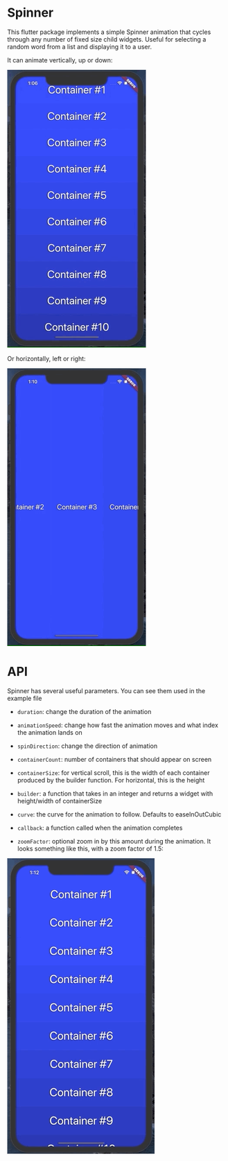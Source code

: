 # Spinner

This flutter package implements a simple Spinner animation that cycles through any number of fixed size child widgets. Useful for selecting a random word from a list and displaying it to a user.

It can animate vertically, up or down:

![](example/VerticalScroll.gif)

Or horizontally, left or right:

![](example/horizontalScroll.gif)


# API

Spinner has several useful parameters. You can see them used in the example file

* `duration`: change the duration of the animation

* `animationSpeed`: change how fast the animation moves and what index the animation lands on

* `spinDirection`: change the direction of animation

* `containerCount`: number of containers that should appear on screen

* `containerSize`: for vertical scroll, this is the width of each container produced by the builder function. For horizontal, this is the height

* `builder`: a function that takes in an integer and returns a widget with height/width of containerSize

* `curve`: the curve for the animation to follow. Defaults to easeInOutCubic

* `callback`: a function called when the animation completes

* `zoomFactor`: optional zoom in by this amount during the animation. It looks something like this, with a zoom factor of 1.5:

![](example/zoom.gif)

